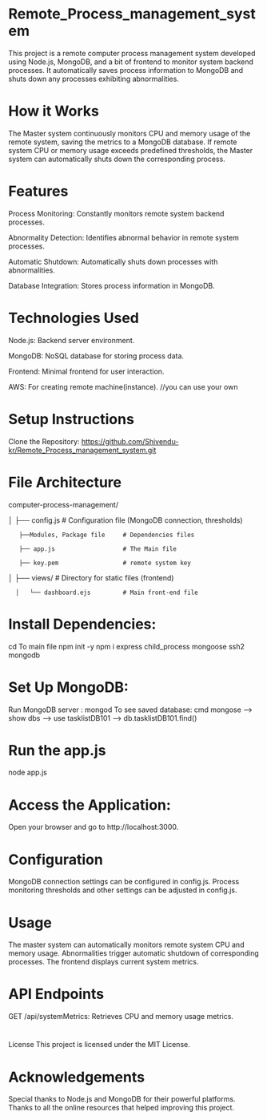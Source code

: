 # Remote_Process_management_system
This project is a remote computer process management system developed using Node.js, MongoDB, and a bit of frontend to monitor system backend processes. It automatically saves process information to MongoDB and shuts down any processes exhibiting abnormalities.

# How it Works
The Master system continuously monitors CPU and memory usage of the remote system, saving the metrics to a MongoDB database. If remote system CPU or memory usage exceeds predefined thresholds, the Master system can automatically shuts down the corresponding process.

# Features
Process Monitoring: Constantly monitors remote system backend processes.

Abnormality Detection: Identifies abnormal behavior in remote system processes.

Automatic Shutdown: Automatically shuts down processes with abnormalities.

Database Integration: Stores process information in MongoDB.

# Technologies Used
Node.js: Backend server environment.

MongoDB: NoSQL database for storing process data.

Frontend: Minimal frontend for user interaction.

AWS: For creating remote machine(instance). //you can use your own

# Setup Instructions
Clone the Repository: https://github.com/Shivendu-kr/Remote_Process_management_system.git

# File Architecture
computer-process-management/

│
       ├── config.js                # Configuration file (MongoDB connection, thresholds)
       
       ├──Modules, Package file     # Dependencies files

       ├── app.js                   # The Main file

       ├── key.pem                  # remote system key

│
├── views/                  # Directory for static files (frontend)

      │   └── dashboard.ejs         # Main front-end file



# Install Dependencies:
cd To main file
npm init -y
npm i express child_process mongoose ssh2 mongodb

# Set Up MongoDB:
Run MongoDB server : mongod
To see saved database: cmd mongose --> show dbs --> use tasklistDB101 --> db.tasklistDB101.find()

# Run the app.js
node app.js
# Access the Application:
Open your browser and go to http://localhost:3000. 

# Configuration
MongoDB connection settings can be configured in config.js.
Process monitoring thresholds and other settings can be adjusted in config.js.
# Usage
The master system can automatically monitors remote system CPU and memory usage.
Abnormalities trigger automatic shutdown of corresponding processes.
The frontend displays current system metrics.
# API Endpoints
GET /api/systemMetrics: Retrieves CPU and memory usage metrics.

# 
License
This project is licensed under the MIT License.

# Acknowledgements
Special thanks to Node.js and MongoDB for their powerful platforms.
Thanks to all the online resources that helped improving this project.
